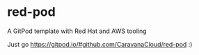 # red-pod

A GitPod template with Red Hat and AWS tooling

Just go https://gitpod.io/#github.com/CaravanaCloud/red-pod :)
